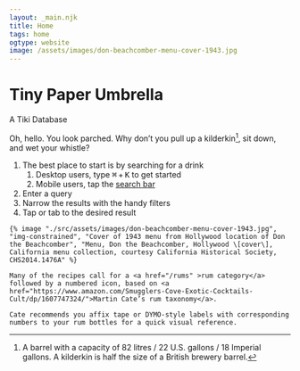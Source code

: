 ```yaml
---
layout: _main.njk
title: Home
tags: home
ogtype: website
image: /assets/images/don-beachcomber-menu-cover-1943.jpg
---
```


<!-- markdownlint-disable MD025 -->
<hgroup><stack-l>

# Tiny Paper Umbrella

  A Tiki Database
</stack-l></hgroup>
<!-- markdownlint-enable MD025 -->

<stack-l data-pagefind-ignore>

  <span class="small-caps">Oh, hello</span>. You look parched. Why don&rsquo;t you pull up a kilderkin[^1], sit down, and wet your whistle?

  [^1]: A barrel with a capacity of 82 litres / 22 U.S. gallons / 18 Imperial gallons. A kilderkin is half the size of a British brewery barrel.

<div class="search-instructions">
<!-- markdownlint-disable MD051 -->

  1. The best place to start is by searching for a drink
     1. Desktop users, type <kbd>⌘</kbd>&#8239;+&#8239;<kbd>K</kbd> to get started
     2. Mobile users, tap the [search bar](#search/)
  2. Enter a query
  3. Narrow the results with the handy filters
  4. Tap or tab to the desired result
<!-- markdownlint-enable MD051 -->
</div>

  <tiki-dialog-img>

    {% image "./src/assets/images/don-beachcomber-menu-cover-1943.jpg", "img-constrained", "Cover of 1943 menu from Hollywood location of Don the Beachcomber", "Menu, Don the Beachcomber, Hollywood \[cover\], California menu collection, courtesy California Historical Society, CHS2014.1476A" %}

  </tiki-dialog-img>

  <tiki-callout type="note">

    Many of the recipes call for a <a href="/rums" >rum category</a> followed by a numbered icon, based on <a href="https://www.amazon.com/Smugglers-Cove-Exotic-Cocktails-Cult/dp/1607747324/">Martin Cate’s rum taxonomy</a>.

    Cate recommends you affix tape or DYMO-style labels with corresponding numbers to your rum bottles for a quick visual reference.
</stack-l>
